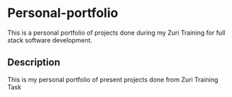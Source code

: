 # Personal-portfolio
This is a personal portfolio of projects done during my Zuri Training for full stack software development.

## Description
This is my personal portfolio of present projects done from Zuri Training Task 
